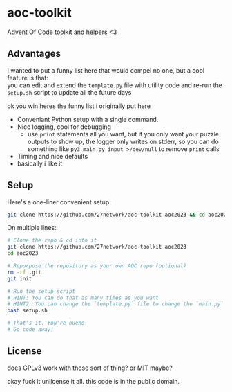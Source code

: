 # aoc-toolkit

Advent Of Code toolkit and helpers &lt;3

## Advantages

I wanted to put a funny list here that would compel no one, but a cool feature is that:  
you can edit and extend the `template.py` file with utility code and re-run the `setup.sh` script to update all the future days

ok you win heres the funny list i originally put here

- Conveniant Python setup with a single command.
- Nice logging, cool for debugging
  - use `print` statements all you want, but if you only want your puzzle outputs to show up, the logger only writes on stderr, so you can do something like `py3 main.py input >/dev/null` to remove `print` calls
- Timing and nice defaults
- basically i like it

## Setup

Here's a one-liner convenient setup:

```bash
git clone https://github.com/27network/aoc-toolkit aoc2023 && cd aoc2023 && rm -rf .git && git init && bash setup.sh && cd projects
```

On multiple lines:
```bash
# Clone the repo & cd into it
git clone https://github.com/27network/aoc-toolkit aoc2023
cd aoc2023

# Repurpose the repository as your own AOC repo (optional)
rm -rf .git
git init

# Run the setup script
# HINT: You can do that as many times as you want
# HINT2: You can change the `template.py` file to change the `main.py` file that generates in your projects
bash setup.sh

# That's it. You're bueno.
# Go code away!
```

## License
does GPLv3 work with those sort of thing? or MIT maybe?

okay fuck it unlicense it all. this code is in the public domain.
